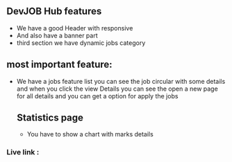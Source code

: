 
## DevJOB Hub features

* We have a good Header with responsive
* And also have a banner part
* third section we have dynamic jobs category

 ## most important feature:
 * We have a jobs feature list you can see the job circular with some details and when you click the view Details you can see the open a new page for all details and you can get a option for apply the jobs

    ## Statistics page 
    *  You have to show a chart with marks details 


### Live link : []()